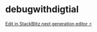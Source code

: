 # debugwithdigtial

[Edit in StackBlitz next generation editor ⚡️](https://stackblitz.com/~/github.com/debugwithdigital/debugwithdigtial)